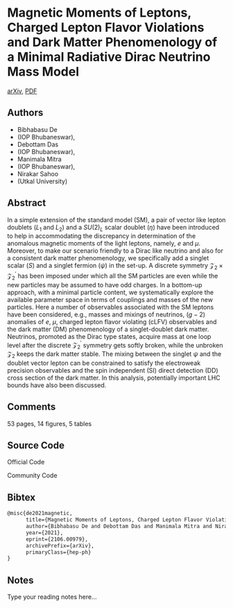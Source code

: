 
# Magnetic Moments of Leptons, Charged Lepton Flavor Violations and Dark Matter Phenomenology of a Minimal Radiative Dirac Neutrino Mass Model

[arXiv](https://arxiv.org/abs/2106.0979), [PDF](https://arxiv.org/pdf/2106.0979.pdf)

## Authors

- Bibhabasu De
- (IOP Bhubaneswar),
- Debottam Das
- (IOP Bhubaneswar),
- Manimala Mitra
- (IOP Bhubaneswar),
- Nirakar Sahoo
- (Utkal University)

## Abstract

In a simple extension of the standard model (SM), a pair of vector like lepton doublets ($L_1$ and $L_2$) and a $SU(2)_L$ scalar doublet ($\eta$) have been introduced to help in accommodating the discrepancy in determination of the anomalous magnetic moments of the light leptons, namely, $e$ and $\mu$. Moreover, to make our scenario friendly to a Dirac like neutrino and also for a consistent dark matter phenomenology, we specifically add a singlet scalar ($S$) and a singlet fermion ($\psi$) in the set-up. A discrete symmetry $\mathcal{Z}_2\times\mathcal{Z}_2^\prime$ has been imposed under which all the SM particles are even while the new particles may be assumed to have odd charges. In a bottom-up approach, with a minimal particle content, we systematically explore the available parameter space in terms of couplings and masses of the new particles. Here a number of observables associated with the SM leptons have been considered, e.g., masses and mixings of neutrinos, $(g-2)$ anomalies of $e$, $\mu$, charged lepton flavor violating (cLFV) observables and the dark matter (DM) phenomenology of a singlet-doublet dark matter. Neutrinos, promoted as the Dirac type states, acquire mass at one loop level after the discrete $\mathcal{Z}_2^\prime$ symmetry gets softly broken, while the unbroken $\mathcal{Z}_2$ keeps the dark matter stable. The mixing between the singlet $\psi$ and the doublet vector lepton can be constrained to satisfy the electroweak precision observables and the spin independent (SI) direct detection (DD) cross section of the dark matter. In this analysis, potentially important LHC bounds have also been discussed.

## Comments

53 pages, 14 figures, 5 tables

## Source Code

Official Code



Community Code



## Bibtex

```tex
@misc{de2021magnetic,
      title={Magnetic Moments of Leptons, Charged Lepton Flavor Violations and Dark Matter Phenomenology of a Minimal Radiative Dirac Neutrino Mass Model}, 
      author={Bibhabasu De and Debottam Das and Manimala Mitra and Nirakar Sahoo},
      year={2021},
      eprint={2106.00979},
      archivePrefix={arXiv},
      primaryClass={hep-ph}
}
```

## Notes

Type your reading notes here...

